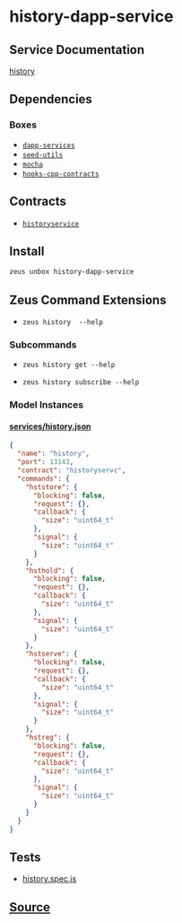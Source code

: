 
history-dapp-service
====================






## Service Documentation
[history](../../services/history/history-service.md)
## Dependencies
### Boxes
* [`dapp-services`](dapp-services.md)
* [`seed-utils`](seed-utils.md)
* [`mocha`](mocha.md)
* [`hooks-cpp-contracts`](hooks-cpp-contracts.md)



## Contracts
* [`historyservice`](https://github.com/liquidapps-io/zeus-sdk/tree/master/boxes/groups/services/history-dapp-service/contracts/eos/dappservices/_history_impl.hpp)
## Install
```bash
zeus unbox history-dapp-service
```



## Zeus Command Extensions
* ```zeus history  --help```
### Subcommands
* ```zeus history get --help```

* ```zeus history subscribe --help```




### Model Instances
#### [services/history.json](https://github.com/liquidapps-io/zeus-sdk/tree/master/boxes/groups/services/history-dapp-service/models/dapp-services/history.json)
```json
{
  "name": "history",
  "port": 13143,
  "contract": "historyservc",
  "commands": {
    "hststore": {
      "blocking": false,
      "request": {},
      "callback": {
        "size": "uint64_t"
      },
      "signal": {
        "size": "uint64_t"
      }
    },
    "hsthold": {
      "blocking": false,
      "request": {},
      "callback": {
        "size": "uint64_t"
      },
      "signal": {
        "size": "uint64_t"
      }
    },
    "hstserve": {
      "blocking": false,
      "request": {},
      "callback": {
        "size": "uint64_t"
      },
      "signal": {
        "size": "uint64_t"
      }
    },
    "hstreg": {
      "blocking": false,
      "request": {},
      "callback": {
        "size": "uint64_t"
      },
      "signal": {
        "size": "uint64_t"
      }
    }
  }
}
```
## Tests 
* [history.spec.js](https://github.com/liquidapps-io/zeus-sdk/tree/master/boxes/groups/services/history-dapp-service/test/history.spec.js)
## [Source](https://github.com/liquidapps-io/zeus-sdk/tree/master/boxes/groups/services/history-dapp-service)